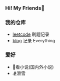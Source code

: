 ### Hi! My Friends👋

<!--
**yankewei/yankewei** is a ✨ _special_ ✨ repository because its `README.md` (this file) appears on your GitHub profile.

Here are some ideas to get you started:

- 🔭 I’m currently working on ...
- 🌱 I’m currently learning ...
- 👯 I’m looking to collaborate on ...
- 🤔 I’m looking for help with ...
- 💬 Ask me about ...
- 📫 How to reach me: ...
- 😄 Pronouns: ...
- ⚡ Fun fact: ...
-->

### 我的仓库
- [leetcode](https://github.com/yankewei/LeetCode) 刷题记录
- [blog](https://github.com/yankewei/blog) 记录 Everything

### 爱好
- 📖看小说(国内外小说)
- 🏂滑雪
